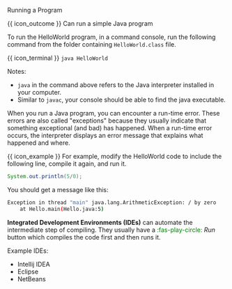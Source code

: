 <span id="title">Running a Program</span>

<span id="prereqs"></span>

<span id="outcomes">{{ icon_outcome }} Can run a simple Java program</span>

<div id="body">

To run the HelloWorld program, in a command console, run the following command from the folder containing `HelloWorld.class` file.

{{ icon_terminal }} `java HelloWorld`

Notes:
* `java` in the command above refers to the Java interpreter installed in your computer.
* Similar to `javac`, your console should be able to find the java executable.


When you run a Java program, you can encounter a <tooltip content="so-called because it does not appear until after the program has started running">run-time error</tooltip>. These errors are also called "exceptions" because they usually indicate that something exceptional (and bad) has happened. When a run-time error occurs, the interpreter displays an error message that explains what happened and where.

<tip-box>

{{ icon_example }} For example, modify the HelloWorld code to include the following line, compile it again, and run it.

```java
System.out.println(5/0);
```

You should get a message like this:
```sh
Exception in thread "main" java.lang.ArithmeticException: / by zero
    at Hello.main(Hello.java:5)
```

</tip-box>


**Integrated Development Environments (IDEs)** can automate the intermediate step of compiling. They usually have a <span style="color:green">:fas-play-circle:</span> _Run_ button which compiles the code first and then runs it.

Example IDEs:
* Intellij IDEA
* Eclipse
* NetBeans

</div>

<div id="extras">
  <include src="exercisesPanel.md" boilerplate />
</div>